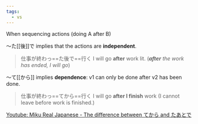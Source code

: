 ```yaml
---
tags:
  - vs
---
```

When sequencing actions (doing A after B)

～た[[後]]で implies that the actions are **independent**.
>仕事が終わっ==た後で==行く
>I will go **after** work
>lit. (***after** the work has ended, I will go*)

～て[[から]] implies **dependence**: v1 can only be done after v2 has been done.  
>仕事が終わっ==てから==行く
>I will go **after I finish** work (I cannot leave before work is finished.)

[Youtube: Miku Real Japanese - The difference between てから and たあとで](https://www.youtube.com/watch?v=3nAtE6LKwmk&t=1s)